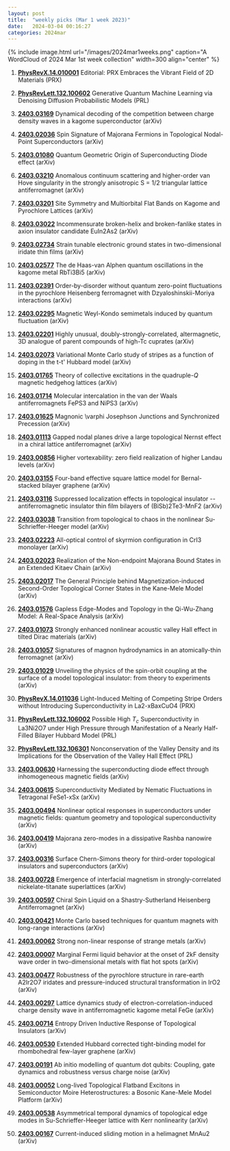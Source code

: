```yaml
---
layout: post
title:  "weekly picks (Mar 1 week 2023)"
date:   2024-03-04 00:16:27
categories: 2024mar
---
```



{% include image.html url="/images/2024mar1weeks.png" caption="A WordCloud of 2024 Mar 1st week collection" width=300 align="center" %}

1. **[PhysRevX.14.010001](https://link.aps.org/doi/10.1103/PhysRevX.14.010001)** Editorial: PRX Embraces the Vibrant Field of 2D Materials (PRX)

1. **[PhysRevLett.132.100602](https://link.aps.org/doi/10.1103/PhysRevLett.132.100602)** Generative Quantum Machine Learning via Denoising Diffusion Probabilistic Models (PRL)




1. **[2403.03169](http://arxiv.org/abs/2403.03169)** Dynamical decoding of the competition between charge density waves in a kagome superconductor (arXiv)

1. **[2403.02036](http://arxiv.org/abs/2403.02036)** Spin Signature of Majorana Fermions in Topological Nodal-Point Superconductors (arXiv)

1. **[2403.01080](http://arxiv.org/abs/2403.01080)** Quantum Geometric Origin of Superconducting Diode effect (arXiv)

1. **[2403.03210](http://arxiv.org/abs/2403.03210)** Anomalous continuum scattering and higher-order van Hove singularity in the strongly anisotropic S = 1/2 triangular lattice antiferromagnet (arXiv)

1. **[2403.03201](http://arxiv.org/abs/2403.03201)** Site Symmetry and Multiorbital Flat Bands on Kagome and Pyrochlore Lattices (arXiv)

1. **[2403.03022](http://arxiv.org/abs/2403.03022)** Incommensurate broken-helix and broken-fanlike states in axion insulator candidate EuIn2As2 (arXiv)

1. **[2403.02734](http://arxiv.org/abs/2403.02734)** Strain tunable electronic ground states in two-dimensional iridate thin films (arXiv)

1. **[2403.02577](http://arxiv.org/abs/2403.02577)** The de Haas-van Alphen quantum oscillations in the kagome metal RbTi3Bi5 (arXiv)

1. **[2403.02391](http://arxiv.org/abs/2403.02391)** Order-by-disorder without quantum zero-point fluctuations in the pyrochlore Heisenberg ferromagnet with Dzyaloshinskii-Moriya interactions (arXiv)

1. **[2403.02295](http://arxiv.org/abs/2403.02295)** Magnetic Weyl-Kondo semimetals induced by quantum fluctuation (arXiv)

1. **[2403.02201](http://arxiv.org/abs/2403.02201)** Highly unusual, doubly-strongly-correlated, altermagnetic, 3D analogue of parent compounds of high-Tc cuprates (arXiv)

1. **[2403.02073](http://arxiv.org/abs/2403.02073)** Variational Monte Carlo study of stripes as a function of doping in the t-t' Hubbard model (arXiv)

1. **[2403.01765](http://arxiv.org/abs/2403.01765)** Theory of collective excitations in the quadruple-$Q$ magnetic hedgehog lattices (arXiv)

1. **[2403.01714](http://arxiv.org/abs/2403.01714)** Molecular intercalation in the van der Waals antiferromagnets FePS3 and NiPS3 (arXiv)

1. **[2403.01625](http://arxiv.org/abs/2403.01625)** Magnonic \varphi Josephson Junctions and Synchronized Precession (arXiv)

1. **[2403.01113](http://arxiv.org/abs/2403.01113)** Gapped nodal planes drive a large topological Nernst effect in a chiral lattice antiferromagnet (arXiv)

1. **[2403.00856](http://arxiv.org/abs/2403.00856)** Higher vortexability: zero field realization of higher Landau levels (arXiv)

1. **[2403.03155](http://arxiv.org/abs/2403.03155)** Four-band effective square lattice model for Bernal-stacked bilayer graphene (arXiv)

1. **[2403.03116](http://arxiv.org/abs/2403.03116)** Suppressed localization effects in topological insulator -- antiferromagnetic insulator thin film bilayers of (BiSb)2Te3-MnF2 (arXiv)

1. **[2403.03038](http://arxiv.org/abs/2403.03038)** Transition from topological to chaos in the nonlinear Su-Schrieffer-Heeger model (arXiv)

1. **[2403.02223](http://arxiv.org/abs/2403.02223)** All-optical control of skyrmion configuration in CrI3 monolayer (arXiv)

1. **[2403.02023](http://arxiv.org/abs/2403.02023)** Realization of the Non-endpoint Majorana Bound States in an Extended Kitaev Chain (arXiv)

1. **[2403.02017](http://arxiv.org/abs/2403.02017)** The General Principle behind Magnetization-induced Second-Order Topological Corner States in the Kane-Mele Model (arXiv)

1. **[2403.01576](http://arxiv.org/abs/2403.01576)** Gapless Edge-Modes and Topology in the Qi-Wu-Zhang Model: A Real-Space Analysis (arXiv)

1. **[2403.01073](http://arxiv.org/abs/2403.01073)** Strongly enhanced nonlinear acoustic valley Hall effect in tilted Dirac materials (arXiv)

1. **[2403.01057](http://arxiv.org/abs/2403.01057)** Signatures of magnon hydrodynamics in an atomically-thin ferromagnet (arXiv)

1. **[2403.01029](http://arxiv.org/abs/2403.01029)** Unveiling the physics of the spin-orbit coupling at the surface of a model topological insulator: from theory to experiments (arXiv)




1. **[PhysRevX.14.011036](https://link.aps.org/doi/10.1103/PhysRevX.14.011036)** Light-Induced Melting of Competing Stripe Orders without Introducing Superconductivity in La2-xBaxCuO4 (PRX)

1. **[PhysRevLett.132.106002](https://link.aps.org/doi/10.1103/PhysRevLett.132.106002)** Possible High ${T}_{c}$ Superconductivity in La3Ni2O7 under High Pressure through Manifestation of a Nearly Half-Filled Bilayer Hubbard Model (PRL)

1. **[PhysRevLett.132.106301](https://link.aps.org/doi/10.1103/PhysRevLett.132.106301)** Nonconservation of the Valley Density and its Implications for the Observation of the Valley Hall Effect (PRL)




1. **[2403.00630](http://arxiv.org/abs/2403.00630)** Harnessing the superconducting diode effect through inhomogeneous magnetic fields (arXiv)

1. **[2403.00615](http://arxiv.org/abs/2403.00615)** Superconductivity Mediated by Nematic Fluctuations in Tetragonal FeSe1-xSx (arXiv)

1. **[2403.00494](http://arxiv.org/abs/2403.00494)** Nonlinear optical responses in superconductors under magnetic fields: quantum geometry and topological superconductivity (arXiv)

1. **[2403.00419](http://arxiv.org/abs/2403.00419)** Majorana zero-modes in a dissipative Rashba nanowire (arXiv)

1. **[2403.00316](http://arxiv.org/abs/2403.00316)** Surface Chern-Simons theory for third-order topological insulators and superconductors (arXiv)

1. **[2403.00728](http://arxiv.org/abs/2403.00728)** Emergence of interfacial magnetism in strongly-correlated nickelate-titanate superlattices (arXiv)

1. **[2403.00597](http://arxiv.org/abs/2403.00597)** Chiral Spin Liquid on a Shastry-Sutherland Heisenberg Antiferromagnet (arXiv)

1. **[2403.00421](http://arxiv.org/abs/2403.00421)** Monte Carlo based techniques for quantum magnets with long-range interactions (arXiv)

1. **[2403.00062](http://arxiv.org/abs/2403.00062)** Strong non-linear response of strange metals (arXiv)

1. **[2403.00007](http://arxiv.org/abs/2403.00007)** Marginal Fermi liquid behavior at the onset of 2kF density wave order in two-dimensional metals with flat hot spots (arXiv)

1. **[2403.00477](http://arxiv.org/abs/2403.00477)** Robustness of the pyrochlore structure in rare-earth A2Ir2O7 iridates and pressure-induced structural transformation in IrO2 (arXiv)

1. **[2403.00297](http://arxiv.org/abs/2403.00297)** Lattice dynamics study of electron-correlation-induced charge density wave in antiferromagnetic kagome metal FeGe (arXiv)

1. **[2403.00714](http://arxiv.org/abs/2403.00714)** Entropy Driven Inductive Response of Topological Insulators (arXiv)

1. **[2403.00530](http://arxiv.org/abs/2403.00530)** Extended Hubbard corrected tight-binding model for rhombohedral few-layer graphene (arXiv)

1. **[2403.00191](http://arxiv.org/abs/2403.00191)** Ab initio modelling of quantum dot qubits: Coupling, gate dynamics and robustness versus charge noise (arXiv)

1. **[2403.00052](http://arxiv.org/abs/2403.00052)** Long-lived Topological Flatband Excitons in Semiconductor Moire Heterostructures: a Bosonic Kane-Mele Model Platform (arXiv)

1. **[2403.00538](http://arxiv.org/abs/2403.00538)** Asymmetrical temporal dynamics of topological edge modes in Su-Schrieffer-Heeger lattice with Kerr nonlinearity (arXiv)

1. **[2403.00167](http://arxiv.org/abs/2403.00167)** Current-induced sliding motion in a helimagnet MnAu2 (arXiv)
